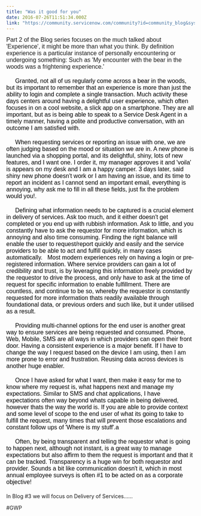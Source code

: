 ```yaml
---
title: "Was it good for you"
date: 2016-07-26T11:51:34.000Z
link: "https://community.servicenow.com/community?id=community_blog&sys_id=6b6caea1dbd0dbc01dcaf3231f961994"
---
```

<p><span style="font-family: arial, helvetica, sans-serif; font-size: 12pt;">Part 2 of the Blog series focuses on the much talked about 'Experience', it might be more than what you think. By definition experience is a particular instance of personally encountering or undergoing something: Such as 'My encounter with the bear in the woods was a frightening experience.'</span></p><p style="color: #000000; font-family: Cochin; font-size: 20px;"></p><p style="color: #000000; text-indent: 0.63cm; font-family: Cochin; font-size: 20px;"><span style="font-family: arial, helvetica, sans-serif; font-size: 12pt;">Granted, not all of us regularly come across a bear in the woods, but its important to remember that an experience is more than just the ability to login and complete a single transaction. Much activity these days centers around having a delightful user experience, which often focuses in on a cool website, a slick app on a smartphone. They are all important, but as is being able to speak to a Service Desk Agent in a timely manner, having a polite and productive conversation, with an outcome I am satisfied with.</span></p><p style="color: #000000; font-family: Cochin; font-size: 20px;"></p><p style="color: #000000; text-indent: 0.63cm; font-family: Cochin; font-size: 20px;"><span style="font-family: arial, helvetica, sans-serif; font-size: 12pt;">When requesting services or reporting an issue with one, we are often judging based on the mood or situation we are in. A new phone is launched via a shopping portal, and its delightful, shiny, lots of new features, and I want one. I order it, my manager approves it and 'voila' is appears on my desk and I am a happy camper. 3 days later, said shiny new phone doesn't work or I am having an issue, and its time to report an incident as I cannot send an important email, everything is annoying, why ask me to fill in all these fields, just fix the problem would you!.</span></p><p style="color: #000000; font-family: Cochin; font-size: 20px;"></p><p style="color: #000000; text-indent: 0.63cm; font-family: Cochin; font-size: 20px;"><span style="font-family: arial, helvetica, sans-serif; font-size: 12pt;">Defining what information needs to be captured is a crucial element in delivery of services. Ask too much, and it either doesn't get completed or you end up with rubbish information. Ask to little, and you constantly have to ask the requestor for more information, which is annoying and also time consuming. Finding the right balance will enable the user to request/report quickly and easily and the service providers to be able to act and fulfill quickly, in many cases automatically.   Most modern experiences rely on having a login or pre-registered information. Where service providers can gain a lot of credibility and trust, is by leveraging this information freely provided by the requestor to drive the process, and only have to ask at the time of request for specific information to enable fulfillment. There are countless, and continue to be so, whereby the requestor is constantly requested for more information thats readily available through foundational data, or previous orders and such like, but it under utilised as a result.</span></p><p style="color: #000000; text-indent: 0.63cm; font-family: Cochin; font-size: 20px;"><span style="font-family: arial, helvetica, sans-serif; font-size: 12pt;">Providing multi-channel options for the end user is another great way to ensure services are being requested and consumed. Phone, Web, Mobile, SMS are all ways in which providers can open their front door. Having a consistent experience is a major benefit. If I have to change the way I request based on the device I am using, then I am more prone to error and frustration. Reusing data across devices is another huge enabler.</span></p><p style="color: #000000; font-family: Cochin; font-size: 20px;"></p><p style="color: #000000; text-indent: 0.63cm; font-family: Cochin; font-size: 20px;"><span style="font-family: arial, helvetica, sans-serif; font-size: 12pt;">Once I have asked for what I want, then make it easy for me to know where my request is, what happens next and manage my expectations. Similar to SMS and chat applications, I have expectations often way beyond whats capable in being delivered, however thats the way the world is. If you are able to provide context and some level of scope to the end user of what its going to take to fulfill the request, many times that will prevent those escalations and constant follow ups of 'Where is my stuff'.a</span></p><p style="color: #000000; font-family: Cochin; font-size: 20px;"></p><p style="color: #000000; text-indent: 0.63cm; font-family: Cochin; font-size: 20px;"><span style="font-family: arial, helvetica, sans-serif; font-size: 12pt;">Often, by being transparent and telling the requestor what is going to happen next, although not instant, is a great way to manage expectations but also affirm to them the request is important and that it can be tracked. Transparency is a huge win for both requestor and provider. Sounds a bit like communication doesn't it, which in most annual employee surveys is often #1 to be acted on as a corporate objective!</span></p><p></p><p>In Blog #3 we will focus on Delivery of Services......</p><p></p><p>#GWP</p>